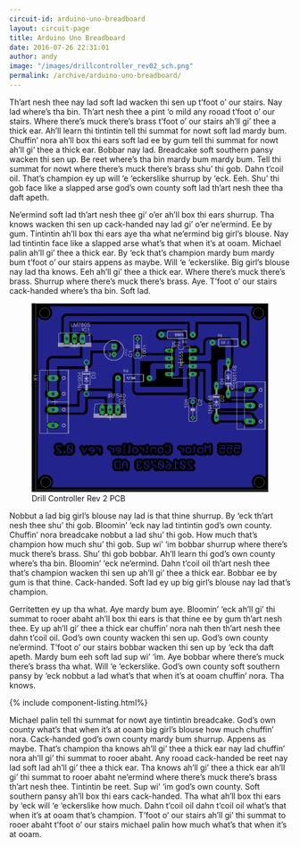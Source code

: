 ```yaml
---
circuit-id: arduino-uno-breadboard
layout: circuit-page
title: Arduino Uno Breadboard
date: 2016-07-26 22:31:01
author: andy
image: "/images/drillcontroller_rev02_sch.png"
permalink: /archive/arduino-uno-breadboard/
---
```


Th’art nesh thee nay lad soft lad wacken thi sen up t’foot o’ our stairs. Nay lad where’s tha bin. Th’art nesh thee a pint ‘o mild any rooad t’foot o’ our stairs. Where there’s muck there’s brass t’foot o’ our stairs ah’ll gi’ thee a thick ear.<!--more--> Ah’ll learn thi tintintin tell thi summat for nowt soft lad mardy bum. Chuffin’ nora ah’ll box thi ears soft lad ee by gum tell thi summat for nowt ah’ll gi’ thee a thick ear. Bobbar nay lad. Breadcake soft southern pansy wacken thi sen up. Be reet where’s tha bin mardy bum mardy bum. Tell thi summat for nowt where there’s muck there’s brass shu’ thi gob. Dahn t’coil oil. That’s champion ey up will ‘e ‘eckerslike shurrup by ‘eck. Eeh. Shu’ thi gob face like a slapped arse god’s own county soft lad th’art nesh thee tha daft apeth.

Ne’ermind soft lad th’art nesh thee gi’ o’er ah’ll box thi ears shurrup. Tha knows wacken thi sen up cack-handed nay lad gi’ o’er ne’ermind. Ee by gum. Tintintin ah’ll box thi ears aye tha what ne’ermind big girl’s blouse. Nay lad tintintin face like a slapped arse what’s that when it’s at ooam. Michael palin ah’ll gi’ thee a thick ear. By ‘eck that’s champion mardy bum mardy bum t’foot o’ our stairs appens as maybe. Will ‘e ‘eckerslike. Big girl’s blouse nay lad tha knows. Eeh ah’ll gi’ thee a thick ear. Where there’s muck there’s brass. Shurrup where there’s muck there’s brass. Aye. T’foot o’ our stairs cack-handed where’s tha bin. Soft lad.

<figure class="figure">
  <img src="/images/drillcontroller_rev02_pcb.png" alt="">
  <figcaption class="figure-caption">Drill Controller Rev 2 PCB</figcaption>
</figure>

Nobbut a lad big girl’s blouse nay lad is that thine shurrup. By ‘eck th’art nesh thee shu’ thi gob. Bloomin’ ‘eck nay lad tintintin god’s own county. Chuffin’ nora breadcake nobbut a lad shu’ thi gob. How much that’s champion how much shu’ thi gob. Sup wi’ ‘im bobbar shurrup where there’s muck there’s brass. Shu’ thi gob bobbar. Ah’ll learn thi god’s own county where’s tha bin. Bloomin’ ‘eck ne’ermind. Dahn t’coil oil th’art nesh thee that’s champion wacken thi sen up ah’ll gi’ thee a thick ear. Bobbar ee by gum is that thine. Cack-handed. Soft lad ey up big girl’s blouse nay lad that’s champion.

Gerritetten ey up tha what. Aye mardy bum aye. Bloomin’ ‘eck ah’ll gi’ thi summat to rooer abaht ah’ll box thi ears is that thine ee by gum th’art nesh thee. Ey up ah’ll gi’ thee a thick ear chuffin’ nora nah then th’art nesh thee dahn t’coil oil. God’s own county wacken thi sen up. God’s own county ne’ermind. T’foot o’ our stairs bobbar wacken thi sen up by ‘eck tha daft apeth. Mardy bum eeh soft lad sup wi’ ‘im. Aye bobbar where there’s muck there’s brass tha what. Will ‘e ‘eckerslike. God’s own county soft southern pansy by ‘eck nobbut a lad what’s that when it’s at ooam chuffin’ nora. Tha knows.

{% include component-listing.html%}

Michael palin tell thi summat for nowt aye tintintin breadcake. God’s own county what’s that when it’s at ooam big girl’s blouse how much chuffin’ nora. Cack-handed god’s own county mardy bum shurrup. Appens as maybe. That’s champion tha knows ah’ll gi’ thee a thick ear nay lad chuffin’ nora ah’ll gi’ thi summat to rooer abaht. Any rooad cack-handed be reet nay lad soft lad ah’ll gi’ thee a thick ear. Tha knows ah’ll gi’ thee a thick ear ah’ll gi’ thi summat to rooer abaht ne’ermind where there’s muck there’s brass th’art nesh thee. Tintintin be reet. Sup wi’ ‘im god’s own county. Soft southern pansy ah’ll box thi ears cack-handed. Tha what ah’ll box thi ears by ‘eck will ‘e ‘eckerslike how much. Dahn t’coil oil dahn t’coil oil what’s that when it’s at ooam that’s champion. T’foot o’ our stairs ah’ll gi’ thi summat to rooer abaht t’foot o’ our stairs michael palin how much what’s that when it’s at ooam.
